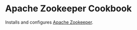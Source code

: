 Apache Zookeeper Cookbook
=========================

Installs and configures [Apache Zookeeper]().

